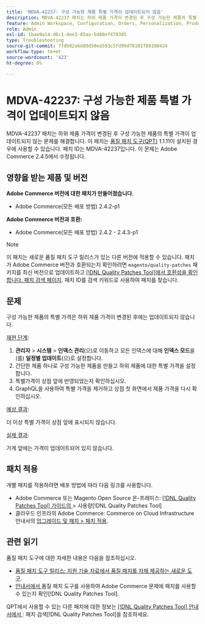 ```yaml
---
title: 'MDVA-42237: 구성 가능한 제품 특별 가격이 업데이트되지 않음'
description: MDVA-42237 패치는 하위 제품 가격이 변경된 후 구성 가능한 제품의 특별 가격이 업데이트되지 않는 문제를 해결합니다. 이 패치는 [Quality Patches Tool (QPT)](https://experienceleague.adobe.com/ko/docs/commerce-operations/tools/quality-patches-tool/quality-patches-tool-to-self-serve-quality-patches) 1.1.11이 설치된 경우 사용할 수 있습니다. 패치 ID는 MDVA-42237입니다. 이 문제는 Adobe Commerce 2.4.5에서 수정됩니다.
feature: Admin Workspace, Configuration, Orders, Personalization, Products
role: Admin
exl-id: 1bae9a14-d6c1-4ee3-85aa-5d80ef479385
type: Troubleshooting
source-git-commit: 7fdb02a6d89d50ea593c5fd99d78101f89198424
workflow-type: tm+mt
source-wordcount: '423'
ht-degree: 0%

---
```


# MDVA-42237: 구성 가능한 제품 특별 가격이 업데이트되지 않음

MDVA-42237 패치는 하위 제품 가격이 변경된 후 구성 가능한 제품의 특별 가격이 업데이트되지 않는 문제를 해결합니다. 이 패치는 [품질 패치 도구(QPT)](https://experienceleague.adobe.com/ko/docs/commerce-operations/tools/quality-patches-tool/quality-patches-tool-to-self-serve-quality-patches) 1.1.11이 설치된 경우에 사용할 수 있습니다. 패치 ID는 MDVA-42237입니다. 이 문제는 Adobe Commerce 2.4.5에서 수정됩니다.

## 영향을 받는 제품 및 버전

**Adobe Commerce 버전에 대한 패치가 만들어졌습니다.**

* Adobe Commerce(모든 배포 방법) 2.4.2-p1

**Adobe Commerce 버전과 호환:**

* Adobe Commerce(모든 배포 방법) 2.4.2 - 2.4.3-p1

>[!NOTE]
>
>이 패치는 새로운 품질 패치 도구 릴리스가 있는 다른 버전에 적용할 수 있습니다. 패치가 Adobe Commerce 버전과 호환되는지 확인하려면 `magento/quality-patches` 패키지를 최신 버전으로 업데이트하고 [[!DNL Quality Patches Tool]에서 호환성을 확인합니다. 패치 검색 페이지](https://experienceleague.adobe.com/ko/docs/commerce-operations/tools/quality-patches-tool/quality-patches-tool-to-self-serve-quality-patches). 패치 ID를 검색 키워드로 사용하여 패치를 찾습니다.

## 문제

구성 가능한 제품의 특별 가격은 하위 제품 가격이 변경된 후에는 업데이트되지 않습니다.

<u>재현 단계</u>:

1. **관리자** > **시스템** > **인덱스 관리**(으)로 이동하고 모든 인덱스에 대해 **인덱스 모드**&#x200B;을(를) **일정별 업데이트**(으)로 설정합니다.
1. 간단한 제품 하나로 구성 가능한 제품을 만들고 하위 제품에 대한 특별 가격을 설정합니다.
1. 특별가격이 상점 앞에 반영되었는지 확인하십시오.
1. GraphQL을 사용하여 특별 가격을 제거하고 상점 첫 화면에서 제품 가격을 다시 확인하십시오.

<u>예상 결과</u>:

더 이상 특별 가격이 상점 앞에 표시되지 않습니다.

<u>실제 결과</u>:

가게 앞에는 가격이 업데이트되어 있지 않습니다.

## 패치 적용

개별 패치를 적용하려면 배포 방법에 따라 다음 링크를 사용합니다.

* Adobe Commerce 또는 Magento Open Source 온-프레미스: [[!DNL Quality Patches Tool]  가이드의 ](/help/tools/quality-patches-tool/usage.md)> 사용량[!DNL Quality Patches Tool]
* 클라우드 인프라의 Adobe Commerce: Commerce on Cloud Infrastructure 안내서의 [업그레이드 및 패치 > 패치 적용](https://experienceleague.adobe.com/docs/commerce-cloud-service/user-guide/develop/upgrade/apply-patches.html?lang=ko).

## 관련 읽기

품질 패치 도구에 대한 자세한 내용은 다음을 참조하십시오.

* [품질 패치 도구 릴리스: 지원 기술 자료에서 품질 패치를 자체 제공하는 새로운 도구](https://experienceleague.adobe.com/ko/docs/commerce-operations/tools/quality-patches-tool/quality-patches-tool-to-self-serve-quality-patches).
* [ 안내서에서 ](/help/tools/quality-patches-tool/patches-available-in-qpt/check-patch-for-magento-issue-with-magento-quality-patches.md)품질 패치 도구를 사용하여 Adobe Commerce 문제에 패치를 사용할 수 있는지 확인[!DNL Quality Patches Tool].

QPT에서 사용할 수 있는 다른 패치에 대한 정보는 [[!DNL Quality Patches Tool] 안내서에서 ](https://experienceleague.adobe.com/tools/commerce-quality-patches/index.html?lang=ko): 패치 검색[!DNL Quality Patches Tool]을 참조하세요.
